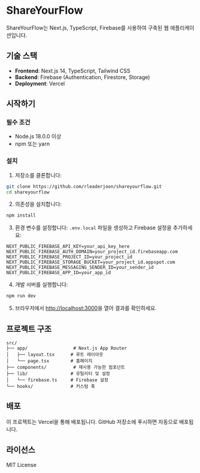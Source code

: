# ShareYourFlow

ShareYourFlow는 Next.js, TypeScript, Firebase를 사용하여 구축된 웹 애플리케이션입니다.

## 기술 스택

- **Frontend**: Next.js 14, TypeScript, Tailwind CSS
- **Backend**: Firebase (Authentication, Firestore, Storage)
- **Deployment**: Vercel

## 시작하기

### 필수 조건

- Node.js 18.0.0 이상
- npm 또는 yarn

### 설치

1. 저장소를 클론합니다:
```bash
git clone https://github.com/rleaderjoon/shareyourflow.git
cd shareyourflow
```

2. 의존성을 설치합니다:
```bash
npm install
```

3. 환경 변수를 설정합니다:
`.env.local` 파일을 생성하고 Firebase 설정을 추가하세요:
```
NEXT_PUBLIC_FIREBASE_API_KEY=your_api_key_here
NEXT_PUBLIC_FIREBASE_AUTH_DOMAIN=your_project_id.firebaseapp.com
NEXT_PUBLIC_FIREBASE_PROJECT_ID=your_project_id
NEXT_PUBLIC_FIREBASE_STORAGE_BUCKET=your_project_id.appspot.com
NEXT_PUBLIC_FIREBASE_MESSAGING_SENDER_ID=your_sender_id
NEXT_PUBLIC_FIREBASE_APP_ID=your_app_id
```

4. 개발 서버를 실행합니다:
```bash
npm run dev
```

5. 브라우저에서 [http://localhost:3000](http://localhost:3000)을 열어 결과를 확인하세요.

## 프로젝트 구조

```
src/
├── app/                 # Next.js App Router
│   ├── layout.tsx      # 루트 레이아웃
│   └── page.tsx        # 홈페이지
├── components/          # 재사용 가능한 컴포넌트
├── lib/                # 유틸리티 및 설정
│   └── firebase.ts     # Firebase 설정
└── hooks/              # 커스텀 훅
```

## 배포

이 프로젝트는 Vercel을 통해 배포됩니다. GitHub 저장소에 푸시하면 자동으로 배포됩니다.

## 라이선스

MIT License
